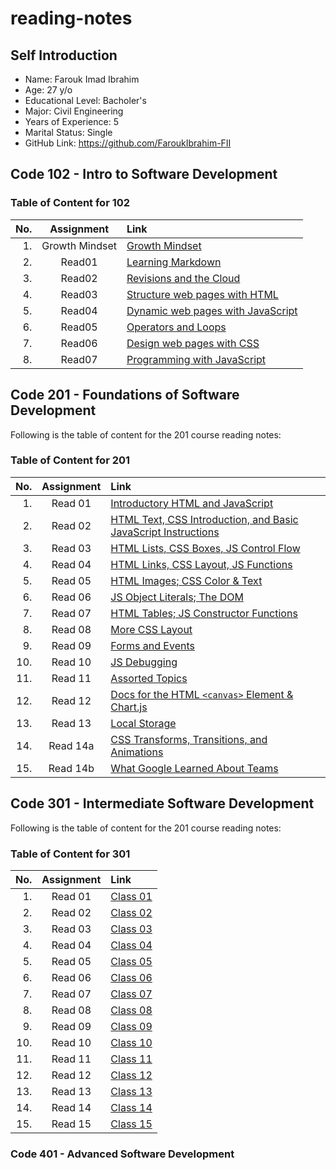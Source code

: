 # reading-notes

## Self Introduction

* Name: Farouk Imad Ibrahim
* Age: 27 y/o
* Educational Level: Bacholer's
* Major: Civil Engineering
* Years of Experience: 5
* Marital Status: Single
* GitHub Link: <https://github.com/FaroukIbrahim-FII>

## Code 102 - Intro to Software Development

### Table of Content for 102

|No.|Assignment|Link|
|--:|:------:|:-----|
|1.| Growth Mindset |[Growth Mindset](https://faroukibrahim-fii.github.io/reading-notes/Growth)|
|2.| Read01 | [Learning Markdown](https://faroukibrahim-fii.github.io/reading-notes/102/Read01)|
|3.| Read02 | [Revisions and the Cloud](https://faroukibrahim-fii.github.io/reading-notes/102/Read02)
|4.|Read03 | [Structure web pages with HTML](https://faroukibrahim-fii.github.io/reading-notes/102/Read03)
|5.| Read04 | [Dynamic web pages with JavaScript](https://faroukibrahim-fii.github.io/reading-notes/102/Read04)
|6.| Read05 | [Operators and Loops](https://faroukibrahim-fii.github.io/reading-notes/102/Read05)
|7.| Read06 | [Design web pages with CSS](https://faroukibrahim-fii.github.io/reading-notes/102/Read06)|
|8.|Read07 | [Programming with JavaScript](https://faroukibrahim-fii.github.io/reading-notes/102/Read07)

## Code 201 - Foundations of Software Development

Following is the table of content for the 201 course reading notes:

### Table of Content for 201

|No.|Assignment|Link|
|--:|:------:|:-----|
|1.| Read 01 |[Introductory HTML and JavaScript](https://faroukibrahim-fii.github.io/reading-notes/201/Class-01)|
|2.| Read 02 |[HTML Text, CSS Introduction, and Basic JavaScript Instructions](https://faroukibrahim-fii.github.io/reading-notes/201/Class-02)|
|3.| Read 03 |[HTML Lists, CSS Boxes, JS Control Flow](https://faroukibrahim-fii.github.io/reading-notes/201/Class-03)|
|4.| Read 04 |[HTML Links, CSS Layout, JS Functions](https://faroukibrahim-fii.github.io/reading-notes/201/Class-04)|
|5.| Read 05 |[HTML Images; CSS Color & Text](https://faroukibrahim-fii.github.io/reading-notes/201/Class-05)|
|6.| Read 06 |[JS Object Literals; The DOM](https://faroukibrahim-fii.github.io/reading-notes/201/Class-06)|
|7.| Read 07 |[HTML Tables; JS Constructor Functions](https://faroukibrahim-fii.github.io/reading-notes/201/Class-07)|
|8.| Read 08 |[More CSS Layout](https://faroukibrahim-fii.github.io/reading-notes/201/Class-08)|
|9.| Read 09 |[Forms and Events](https://faroukibrahim-fii.github.io/reading-notes/201/Class-09)|
|10.| Read 10 |[JS Debugging](https://faroukibrahim-fii.github.io/reading-notes/201/Class-10)|
|11.| Read 11 |[Assorted Topics](https://faroukibrahim-fii.github.io/reading-notes/201/Class-11)|
|12.| Read 12 |[Docs for the HTML `<canvas>` Element & Chart.js](https://faroukibrahim-fii.github.io/reading-notes/201/Class-12)|
|13.| Read 13 |[Local Storage](https://faroukibrahim-fii.github.io/reading-notes/201/Class-13)|
|14.| Read 14a |[CSS Transforms, Transitions, and Animations](https://faroukibrahim-fii.github.io/reading-notes/201/Class-14a)|
|15.| Read 14b |[What Google Learned About Teams](https://faroukibrahim-fii.github.io/reading-notes/201/Class-14b)|

## Code 301 - Intermediate Software Development

Following is the table of content for the 201 course reading notes:

### Table of Content for 301

|No.|Assignment|Link|
|--:|:------:|:-----|
|1.| Read 01 |[Class 01](https://faroukibrahim-fii.github.io/reading-notes/301/class01)|
|2.| Read 02 |[Class 02](https://faroukibrahim-fii.github.io/reading-notes/301/class02)|
|3.| Read 03 |[Class 03](https://faroukibrahim-fii.github.io/reading-notes/301/class03)|
|4.| Read 04 |[Class 04](https://faroukibrahim-fii.github.io/reading-notes/301/class04)|
|5.| Read 05 |[Class 05](https://faroukibrahim-fii.github.io/reading-notes/301/class05)|
|6.| Read 06 |[Class 06](https://faroukibrahim-fii.github.io/reading-notes/301/class06)|
|7.| Read 07 |[Class 07](https://faroukibrahim-fii.github.io/reading-notes/301/class07)|
|8.| Read 08 |[Class 08](https://faroukibrahim-fii.github.io/reading-notes/301/class08)|
|9.| Read 09 |[Class 09](https://faroukibrahim-fii.github.io/reading-notes/301/class09)|
|10.| Read 10 |[Class 10](https://faroukibrahim-fii.github.io/reading-notes/301/class10)|
|11.| Read 11 |[Class 11](https://faroukibrahim-fii.github.io/reading-notes/301/class11)|
|12.| Read 12 |[Class 12](https://faroukibrahim-fii.github.io/reading-notes/301/class12)|
|13.| Read 13 |[Class 13](https://faroukibrahim-fii.github.io/reading-notes/301/Class-13)|
|14.| Read 14 |[Class 14](https://faroukibrahim-fii.github.io/reading-notes/301/class14)|
|15.| Read 15 |[Class 15](https://faroukibrahim-fii.github.io/reading-notes/301/class15)|

### Code 401 - Advanced Software Development

